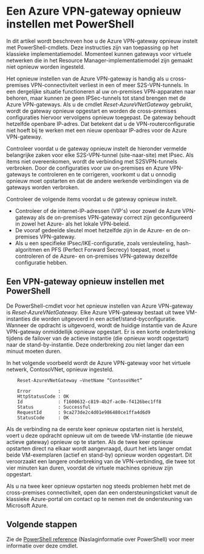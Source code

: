 <properties
   pageTitle="Een Azure VPN-gateway opnieuw instellen | Microsoft Azure"
   description="Dit artikel helpt u bij het opnieuw instellen van uw Azure VPN-gateway. Het artikel is van toepassing op VPN-gateways die zijn gemaakt met het klassieke implementatiemodel."
   services="vpn-gateway"
   documentationCenter="na"
   authors="cherylmc"
   manager="carmonm"
   editor=""
   tags="azure-service-management"/>

<tags
   ms.service="vpn-gateway"
   ms.devlang="na"
   ms.topic="hero-article"
   ms.tgt_pltfrm="na"
   ms.workload="infrastructure-services"
   ms.date="08/16/2016"
   ms.author="cherylmc"/>

# Een Azure VPN-gateway opnieuw instellen met PowerShell


In dit artikel wordt beschreven hoe u de Azure VPN-gateway opnieuw instelt met PowerShell-cmdlets. Deze instructies zijn van toepassing op het klassieke implementatiemodel. Momenteel kunnen gateways voor virtuele netwerken die in het Resource Manager-implementatiemodel zijn gemaakt niet opnieuw worden ingesteld.

Het opnieuw instellen van de Azure VPN-gateway is handig als u cross-premises VPN-connectiviteit verliest in een of meer S2S-VPN-tunnels. In een dergelijke situatie functioneren al uw on-premises VPN-apparaten naar behoren, maar kunnen ze geen IPSec-tunnels tot stand brengen met de Azure VPN-gateways. Als u de cmdlet *Reset-AzureVNetGateway* gebruikt, wordt de gateway opnieuw opgestart en worden de cross-premises configuraties hiervoor vervolgens opnieuw toegepast. De gateway behoudt hetzelfde openbare IP-adres. Dat betekent dat u de VPN-routerconfiguratie niet hoeft bij te werken met een nieuw openbaar IP-adres voor de Azure VPN-gateway.  


Controleer voordat u de gateway opnieuw instelt de hieronder vermelde belangrijke zaken voor elke S2S-VPN-tunnel (site-naar-site) met IPsec. Als items niet overeenkomen, wordt de verbinding met S2SVPN-tunnels verbroken. Door de configuraties voor uw on-premises en Azure VPN-gateways te controleren en te corrigeren, voorkomt u dat u onnodig opnieuw moet opstarten en dat de andere werkende verbindingen via de gateways worden verbroken.

Controleer de volgende items voordat u de gateway opnieuw instelt.

- Controleer of de internet-IP-adressen (VIP's) voor zowel de Azure VPN-gateway als de on-premises VPN-gateway correct zijn geconfigureerd in zowel het Azure- als het lokale VPN-beleid.
- De vooraf gedeelde sleutel moet hetzelfde zijn in de Azure- en de on-premises VPN-gateway.
- Als u een specifieke IPsec/IKE-configuratie, zoals versleuteling, hash-algoritmen en PFS (Perfect Forward Secrecy) toepast, moet u controleren of de Azure- en on-premises VPN-gateway dezelfde configuratie hebben.


## Een VPN-gateway opnieuw instellen met PowerShell

De PowerShell-cmdlet voor het opnieuw instellen van Azure VPN-gateway is *Reset-AzureVNetGateway*. Elke Azure VPN-gateway bestaat uit twee VM-instanties die worden uitgevoerd in een actief/stand-byconfiguratie. Wanneer de opdracht is uitgevoerd, wordt de huidige instantie van de Azure VPN-gateway onmiddellijk opnieuw opgestart. Er is een korte onderbreking tijdens de failover van de actieve instantie (die opnieuw wordt opgestart) naar de stand-by-instantie. Deze onderbreking zou niet langer dan een minuut moeten duren. 

In het volgende voorbeeld wordt de Azure VPN-gateway voor het virtuele netwerk, ContosoVNet, opnieuw ingesteld.
 
        Reset-AzureVNetGateway –VnetName “ContosoVNet” 

        Error          :
        HttpStatusCode : OK
        Id             : f1600632-c819-4b2f-ac0e-f4126bec1ff8
        Status         : Successful
        RequestId      : 9ca273de2c4d01e986480ce1ffa4d6d9
        StatusCode     : OK


Als de verbinding na de eerste keer opnieuw opstarten niet is hersteld, voert u deze opdracht opnieuw uit om de tweede VM-instantie (de nieuwe actieve gateway) opnieuw op te starten. Als de twee keer opnieuw opstarten direct na elkaar wordt aangevraagd, duurt het iets langer omdat beide VM-exemplaren (actief en stand-by) opnieuw worden opgestart. Dit veroorzaakt een langere onderbreking van de VPN-verbinding, die twee tot vier minuten kan duren, voordat de virtuele machines opnieuw zijn opgestart.

Als u na twee keer opnieuw opstarten nog steeds problemen hebt met de cross-premises connectiviteit, open dan een ondersteuningsticket vanuit de klassieke Azure-portal om contact op te nemen met de ondersteuning van Microsoft Azure.

## Volgende stappen
    
Zie de [PowerShell reference](https://msdn.microsoft.com/library/azure/mt270366.aspx) (Naslaginformatie over PowerShell) voor meer informatie over deze cmdlet.









<!--HONumber=ago16_HO5-->


